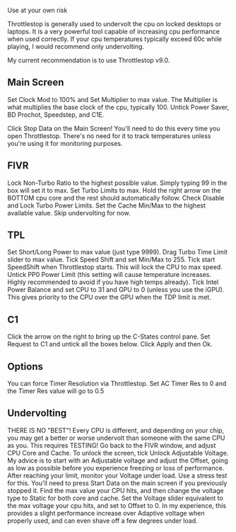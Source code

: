 
Use at your own risk

Throttlestop is generally used to undervolt the cpu on locked desktops or laptops. It is a very powerful tool capable of increasing cpu performance when used correctly. If your cpu temperatures typically exceed 60c while playing, I would recommend only undervolting.

My current recommendation is to use Throttlestop v9.0.

## Main Screen

Set Clock Mod to 100% and Set Multiplier to max value. The Multiplier is what multiplies the base clock of the cpu, typically 100. Untick Power Saver, BD Prochot, Speedstep, and C1E.

Click Stop Data on the Main Screen! You'll need to do this every time you open Throttlestop. There's no need for it to track temperatures unless you're using it for monitoring purposes.

## FIVR

Lock Non-Turbo Ratio to the highest possible value. Simply typing 99 in the box will set it to max. Set Turbo Limits to max. Hold the right arrow on the BOTTOM cpu core and the rest should automatically follow. Check Disable and Lock Turbo Power Limits. Set the Cache Min/Max to the highest available value. Skip undervolting for now.

## TPL

Set Short/Long Power to max value (just type 9999). Drag Turbo Time Limit slider to max value. Tick Speed Shift and set Min/Max to 255. Tick start SpeedShift when Throttlestop starts. This will lock the CPU to max speed. Untick PP0 Power Limit (this setting will cause temperature increases. Highly recommended to avoid if you have high temps already). Tick Intel Power Balance and set CPU to 31 and GPU to 0 (unless you use the iGPU). This gives priority to the CPU over the GPU when the TDP limit is met.

## C1

Click the arrow on the right to bring up the C-States control pane. Set Request to C1 and untick all the boxes below. Click Apply and then Ok.

## Options

You can force Timer Resolution via Throttlestop. Set AC Timer Res to 0 and the Timer Res value will go to 0.5

## Undervolting

THERE IS NO "BEST"! Every CPU is different, and depending on your chip, you may get a better or worse undervolt than someone with the same CPU as you. This requires TESTING! Go back to the FIVR window, and adjust CPU Core and Cache. To unlock the screen, tick Unlock Adjustable Voltage. My advice is to start with an Adjustable voltage and adjust the Offset, going as low as possible before you experience freezing or loss of performance. After reaching your limit, monitor your Voltage under load. Use a stress test for this. You'll need to press Start Data on the main screen if you previously stopped it. Find the max value your CPU hits, and then change the voltage type to Static for both core and cache. Set the Voltage slider equivalent to the max voltage your cpu hits, and set to Offset to 0. In my experience, this provides a slight performance increase over Adaptive voltage when properly used, and can even shave off a few degrees under load.
